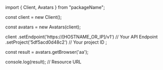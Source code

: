 import { Client, Avatars } from "packageName";

const client = new Client();

const avatars = new Avatars(client);

client
    .setEndpoint('https://[HOSTNAME_OR_IP]/v1') // Your API Endpoint
    .setProject('5df5acd0d48c2') // Your project ID
;

const result = avatars.getBrowser('aa');

console.log(result); // Resource URL